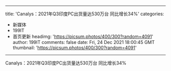 
---
title: 'Canalys：2021年Q3印度PC出货量达530万台  同比增长34%'
categories: 
 - 新媒体
 - 199IT
 - 首页更新
headimg: 'https://picsum.photos/400/300?random=4091'
author: 199IT
comments: false
date: Fri, 24 Dec 2021 18:00:45 GMT
thumbnail: 'https://picsum.photos/400/300?random=4091'
---

<div>   
Canalys：2021年Q3印度PC出货量达530万台  同比增长34%  
</div>
            